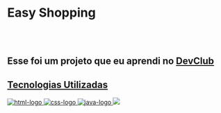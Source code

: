 <h1>Easy Shopping</h1>
<br>
<br>
<h2>Esse foi um projeto que eu aprendi no <a href="https://rodolfomori.co.br/devclub">DevClub</h2>
<h2>Tecnologias Utilizadas</h2>
  <img src="https://img.shields.io/badge/HTML5-E34F26?style=for-the-badge&logo=html5&logoColor=white" alt="html-logo"/>
  <img src="https://img.shields.io/badge/CSS-239120?&style=for-the-badge&logo=css3&logoColor=white" alt="css-logo"/>
  <img src="https://img.shields.io/badge/JavaScript-F7DF1E?style=for-the-badge&logo=javascript&logoColor=black" alt="java-logo"/>
  
<img src="https://github.com/diegoteixeira-br/easy-shopping/blob/main/img/Easy%20Shopping%20Mockup.png?raw=true">

